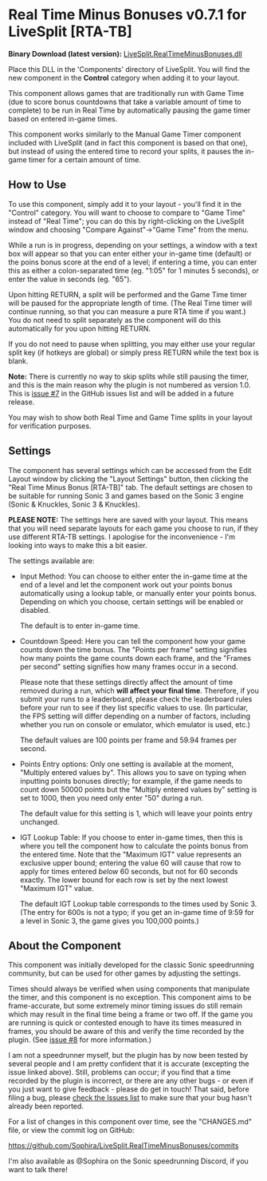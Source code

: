 Real Time Minus Bonuses v0.7.1 for LiveSplit [RTA-TB]
=====================================================

**Binary Download (latest version):** [LiveSplit.RealTimeMinusBonuses.dll](https://github.com/Sophira/LiveSplit.RealTimeMinusBonuses/raw/master/Components/LiveSplit.RealTimeMinusBonuses.dll)

Place this DLL in the 'Components' directory of LiveSplit. You will find the new
component in the **Control** category when adding it to your layout.

This component allows games that are traditionally run with Game Time (due to
score bonus countdowns that take a variable amount of time to complete) to be
run in Real Time by automatically pausing the game timer based on entered
in-game times.

This component works similarly to the Manual Game Timer component included with
LiveSplit (and in fact this component is based on that one), but instead of
using the entered time to record your splits, it pauses the in-game timer for a
certain amount of time.

How to Use
----------

To use this component, simply add it to your layout - you'll find it in the
"Control" category. You will want to choose to compare to "Game Time" instead of
"Real Time"; you can do this by right-clicking on the LiveSplit window and
choosing "Compare Against"->"Game Time" from the menu.

While a run is in progress, depending on your settings, a window with a text box
will appear so that you can enter either your in-game time (default) or the
poins bonus score at the end of a level; if entering a time, you can enter this
as either a colon-separated time (eg. "1:05" for 1 minutes 5 seconds), or enter
the value in seconds (eg. "65").

Upon hitting RETURN, a split will be performed and the Game Time timer will be
paused for the appropriate length of time. (The Real Time timer will continue
running, so that you can measure a pure RTA time if you want.) You do not need
to split separately as the component will do this automatically for you upon
hitting RETURN.

If you do not need to pause when splitting, you may either use your regular
split key (if hotkeys are global) or simply press RETURN while the text box is
blank.

**Note:** There is currently no way to skip splits while still pausing the
  timer, and this is the main reason why the plugin is not numbered as version
  1.0. This is [issue #7](https://github.com/Sophira/LiveSplit.RealTimeMinusBonuses/issues/7)
  in the GitHub issues list and will be added in a future release.

You may wish to show both Real Time and Game Time splits in your layout for
verification purposes.

Settings
--------

The component has several settings which can be accessed from the Edit Layout
window by clicking the "Layout Settings" button, then clicking the "Real Time
Minus Bonus [RTA-TB]" tab. The default settings are chosen to be suitable for
running Sonic 3 and games based on the Sonic 3 engine (Sonic & Knuckles, Sonic 3
& Knuckles).

**PLEASE NOTE:** The settings here are saved with your layout. This means that
  you will need separate layouts for each game you choose to run, if they use
  different RTA-TB settings. I apologise for the inconvenience - I'm looking
  into ways to make this a bit easier.

The settings available are:

* Input Method: You can choose to either enter the in-game time at the end of a
   level and let the component work out your points bonus automatically using a
   lookup table, or manually enter your points bonus. Depending on which you
   choose, certain settings will be enabled or disabled.

   The default is to enter in-game time.

* Countdown Speed: Here you can tell the component how your game counts down the
   time bonus. The "Points per frame" setting signifies how many points the game
   counts down each frame, and the "Frames per second" setting signifies how
   many frames occur in a second.

   Please note that these settings directly affect the amount of time removed
   during a run, which **will affect your final time**. Therefore, if you submit
   your runs to a leaderboard, please check the leaderboard rules before your
   run to see if they list specific values to use. (In particular, the FPS
   setting will differ depending on a number of factors, including whether you
   run on console or emulator, which emulator is used, etc.)

   The default values are 100 points per frame and 59.94 frames per second.

* Points Entry options: Only one setting is available at the moment, "Multiply
   entered values by". This allows you to save on typing when inputting points
   bonuses directly; for example, if the game needs to count down 50000 points
   but the "Multiply entered values by" setting is set to 1000, then you need
   only enter "50" during a run.

   The default value for this setting is 1, which will leave your points entry
   unchanged.

* IGT Lookup Table: If you choose to enter in-game times, then this is where you
   tell the component how to calculate the points bonus from the entered time.
   Note that the "Maximum IGT" value represents an exclusive upper bound;
   entering the value 60 will cause that row to apply for times entered *below*
   60 seconds, but not for 60 seconds exactly. The lower bound for each row is
   set by the next lowest "Maximum IGT" value.

   The default IGT Lookup table corresponds to the times used by Sonic 3. (The
   entry for 600s is not a typo; if you get an in-game time of 9:59 for a level
   in Sonic 3, the game gives you 100,000 points.)

About the Component
-------------------

This component was initially developed for the classic Sonic speedrunning
community, but can be used for other games by adjusting the settings.

Times should always be verified when using components that manipulate the timer,
and this component is no exception. This component aims to be frame-accurate,
but some extremely minor timing issues do still remain which may result in the
final time being a frame or two off. If the game you are running is quick or
contested enough to have its times measured in frames, you should be aware of
this and verify the time recorded by the plugin.
(See [issue #8](https://github.com/Sophira/LiveSplit.RealTimeMinusBonuses/issues/8)
for more information.)

I am not a speedrunner myself, but the plugin has by now been tested by several
people and I am pretty confident that it is accurate (excepting the issue linked
above). Still, problems can occur; if you find that a time recorded by the
plugin is incorrect, or there are any other bugs - or even if you just want to
give feedback - please do get in touch! That said, before filing a bug, please
[check the Issues list](https://github.com/Sophira/LiveSplit.RealTimeMinusBonuses/issues)
to make sure that your bug hasn't already been reported.

For a list of changes in this component over time, see the "CHANGES.md" file, or
view the commit log on GitHub:

https://github.com/Sophira/LiveSplit.RealTimeMinusBonuses/commits

I'm also available as @Sophira on the Sonic speedrunning Discord, if you want to
talk there!
